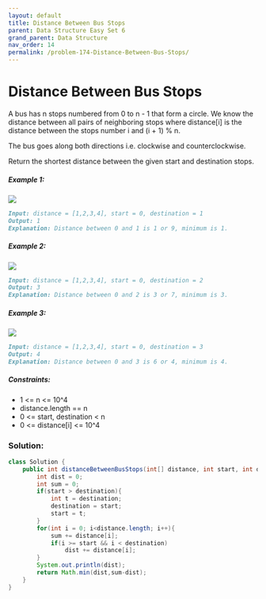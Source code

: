 ```yaml
---
layout: default
title: Distance Between Bus Stops
parent: Data Structure Easy Set 6
grand_parent: Data Structure
nav_order: 14
permalink: /problem-174-Distance-Between-Bus-Stops/
---
```

# Distance Between Bus Stops
A bus has n stops numbered from 0 to n - 1 that form a circle. We know the distance between all pairs of neighboring stops where distance[i] is the distance between the stops number i and (i + 1) % n.

The bus goes along both directions i.e. clockwise and counterclockwise.

Return the shortest distance between the given start and destination stops.

##### Example 1:
![](../../assets/images/ds/untitled-diagram-1.jpeg)
```markdown
Input: distance = [1,2,3,4], start = 0, destination = 1
Output: 1
Explanation: Distance between 0 and 1 is 1 or 9, minimum is 1.
```
##### Example 2:
![](../../assets/images/ds/untitled-diagram-1-1.jpeg)
```markdown
Input: distance = [1,2,3,4], start = 0, destination = 2
Output: 3
Explanation: Distance between 0 and 2 is 3 or 7, minimum is 3.
```
##### Example 3:
![](../../assets/images/ds/untitled-diagram-1-2.jpeg)
```markdown
Input: distance = [1,2,3,4], start = 0, destination = 3
Output: 4
Explanation: Distance between 0 and 3 is 6 or 4, minimum is 4.
```
##### Constraints:
* 1 <= n <= 10^4
* distance.length == n
* 0 <= start, destination < n
* 0 <= distance[i] <= 10^4

### Solution:
```java
class Solution {
    public int distanceBetweenBusStops(int[] distance, int start, int destination) {
        int dist = 0;
        int sum = 0;
        if(start > destination){
            int t = destination;
            destination = start;
            start = t;
        }
        for(int i = 0; i<distance.length; i++){
            sum += distance[i];
            if(i >= start && i < destination)
                dist += distance[i];
        }
        System.out.println(dist);
        return Math.min(dist,sum-dist);
    }
}
```